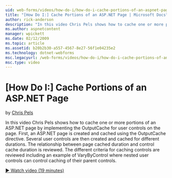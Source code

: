 ```yaml
---
uid: web-forms/videos/how-do-i/how-do-i-cache-portions-of-an-aspnet-page
title: "[How Do I:] Cache Portions of an ASP.NET Page | Microsoft Docs"
author: rick-anderson
description: "In this video Chris Pels shows how to cache one or more portions of an ASP.NET page by implementing the OutputCache for user controls on the page. First, an..."
ms.author: aspnetcontent
manager: wpickett
ms.date: 02/12/2009
ms.topic: article
ms.assetid: b20b2b30-a557-4567-8e27-56f1e04235e2
ms.technology: dotnet-webforms
msc.legacyurl: /web-forms/videos/how-do-i/how-do-i-cache-portions-of-an-aspnet-page
msc.type: video
---
```

[How Do I:] Cache Portions of an ASP.NET Page
====================
by [Chris Pels](https://twitter.com/chrispels)

In this video Chris Pels shows how to cache one or more portions of an ASP.NET page by implementing the OutputCache for user controls on the page. First, an ASP.NET page is created and cached using the OutputCache directive. Several user controls are then created and cached for different durations. The relationship between page cached duration and control cache duration is reviewed. The different criteria for caching controls are reviewed including an example of VaryByControl where nested user controls can control caching of their parent controls.

[&#9654; Watch video (19 minutes)](https://channel9.msdn.com/Blogs/ASP-NET-Site-Videos/how-do-i-cache-portions-of-an-aspnet-page)
